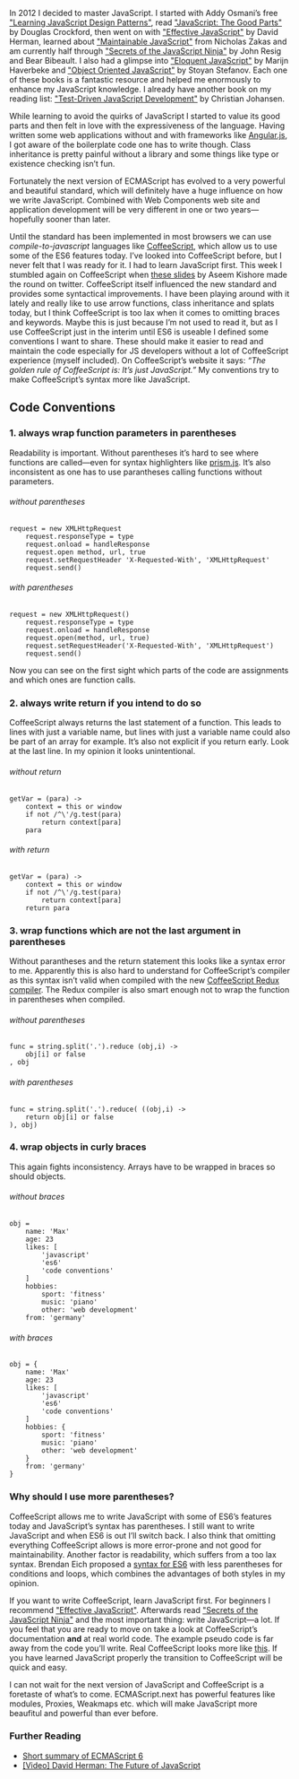In 2012 I decided to master JavaScript. I started with Addy Osmani’s free ["Learning JavaScript Design Patterns"](http://addyosmani.com/resources/essentialjsdesignpatterns/book/), read ["JavaScript: The Good Parts"](http://shop.oreilly.com/product/9780596517748.do) by Douglas Crockford, then went on with ["Effective JavaScript"](http://effectivejs.com) by David Herman, learned about ["Maintainable JavaScript"](http://shop.oreilly.com/product/0636920025245.do) from Nicholas Zakas and am currently half through ["Secrets of the JavaScript Ninja"](http://jsninja.com/) by John Resig and Bear Bibeault. I also had a glimpse into ["Eloquent JavaScript"](http://eloquentjavascript.net/) by Marijn Haverbeke and ["Object Oriented JavaScript"](http://www.packtpub.com/object-oriented-javascript/book) by Stoyan Stefanov. Each one of these books is a fantastic resource and helped me enormously to enhance my JavaScript knowledge. I already have another book on my reading list: ["Test-Driven JavaScript Development"](http://tddjs.com/) by Christian Johansen.

While learning to avoid the quirks of JavaScript I started to value its good parts and then felt in love with the expressiveness of the language. Having written some web applications without and with frameworks like [Angular.js](http://angularjs.org), I got aware of the boilerplate code one has to write though. Class inheritance is pretty painful without a library and some things like type or existence checking isn’t fun.

Fortunately the next version of ECMAScript has evolved to a very powerful and beautiful standard, which will definitely have a huge influence on how we write JavaScript. Combined with Web Components web site and application development will be very different in one or two years—hopefully sooner than later.

Until the standard has been implemented in most browsers we can use _compile-to-javascript_ languages like [CoffeeScript](http://coffeescript.org/), which allow us to use some of the ES6 features today. I’ve looked into CoffeeScript before, but I never felt that I was ready for it. I had to learn JavaScript first. This week I stumbled again on CoffeeScript when [these slides](http://aseemk.com/talks/intro-to-coffeescript) by Aseem Kishore made the round on twitter. CoffeeScript itself influenced the new standard and provides some syntactical improvements. I have been playing around with it lately and really like to use arrow functions, class inheritance and splats today, but I think CoffeeScript is too lax when it comes to omitting braces and keywords. Maybe this is just because I’m not used to read it, but as I use CoffeeScript just in the interim until ES6 is useable I defined some conventions I want to share. These should make it easier to read and maintain the code especially for JS developers without a lot of CoffeeScript experience (myself included). On CoffeeScript’s website it says: _“The golden rule of CoffeeScript is: It’s just JavaScript.”_ My conventions try to make CoffeeScript’s syntax more like JavaScript.

## Code Conventions

### 1. always wrap function parameters in parentheses

Readability is important. Without parentheses it’s hard to see where functions are called—even for syntax highlighters like [prism.js](http://prismjs.com/). It’s also inconsistent as one has to use parantheses calling functions without parameters.

###### without parentheses

<pre class="language-coffeescript"><code>request = new XMLHttpRequest
    request.responseType = type
    request.onload = handleResponse
    request.open method, url, true
    request.setRequestHeader 'X-Requested-With', 'XMLHttpRequest'
    request.send()</code></pre>

###### with parentheses

<pre class="language-coffeescript"><code>request = new XMLHttpRequest()
    request.responseType = type
    request.onload = handleResponse
    request.open(method, url, true)
    request.setRequestHeader('X-Requested-With', 'XMLHttpRequest')
    request.send()</code></pre>

Now you can see on the first sight which parts of the code are assignments and which ones are function calls.

### 2. always write return if you intend to do so

CoffeeScript always returns the last statement of a function. This leads to lines with just a variable name, but lines with just a variable name could also be part of an array for example. It’s also not explicit if you return early. Look at the last line. In my opinion it looks unintentional.

###### without return

<pre class="language-coffeescript"><code>getVar = (para) ->
    context = this or window
    if not /^\'/g.test(para)
        return context[para]
    para</code></pre>

###### with return

<pre class="language-coffeescript"><code>getVar = (para) ->
    context = this or window
    if not /^\'/g.test(para)
        return context[para]
    return para</code></pre>

### 3. wrap functions which are not the last argument in parentheses

Without parantheses and the return statement this looks like a syntax error to me. Apparently this is also hard to understand for CoffeeScript’s compiler as this syntax isn’t valid when compiled with the new [CoffeeScript Redux compiler](http://michaelficarra.github.io/CoffeeScriptRedux/). The Redux compiler is also smart enough not to wrap the function in parentheses when compiled.

###### without parentheses

<pre class="language-coffeescript"><code>func = string.split('.').reduce (obj,i) ->
    obj[i] or false
, obj</code></pre>


###### with parentheses

<pre class="language-coffeescript"><code>func = string.split('.').reduce( ((obj,i) ->
    return obj[i] or false
), obj)</code></pre>


### 4. wrap objects in curly braces

This again fights inconsistency. Arrays have to be wrapped in braces so should objects.

###### without braces

<pre class="language-coffeescript"><code>obj =
    name: 'Max'
    age: 23
    likes: [
        'javascript'
        'es6'
        'code conventions'
    ]
    hobbies:
        sport: 'fitness'
        music: 'piano'
        other: 'web development'
    from: 'germany'</code></pre>


###### with braces

<pre class="language-coffeescript"><code>obj = {
    name: 'Max'
    age: 23
    likes: [
        'javascript'
        'es6'
        'code conventions'
    ]
    hobbies: {
        sport: 'fitness'
        music: 'piano'
        other: 'web development'
    }
    from: 'germany'
}</code></pre>

### Why should I use more parentheses?

CoffeeScript allows me to write JavaScript with some of ES6’s features today and JavaScript’s syntax has parentheses. I still want to write JavaScript and when ES6 is out I’ll switch back. I also think that omitting everything CoffeeScript allows is more error-prone and not good for maintainability. Another factor is readability, which suffers from a too lax syntax. Brendan Eich proposed a [syntax for ES6](http://brendaneich.com/2010/11/paren-free/) with less parentheses for conditions and loops, which combines the advantages of both styles in my opinion.

If you want to write CoffeeScript, learn JavaScript first. For beginners I recommend ["Effective JavaScript"](http://addyosmani.com/resources/essentialjsdesignpatterns/book/). Afterwards read ["Secrets of the JavaScript Ninja"](http://jsninja.com/) and the most important thing: write JavaScript—a lot. If you feel that you are ready to move on take a look at CoffeeScript’s documentation __and__ at real world code. The example pseudo code is far away from the code you’ll write. Real CoffeeScript looks more like [this](https://github.com/heelhook/chardin.js/blob/master/chardinjs.coffee). If you have learned JavaScript properly the transition to CoffeeScript will be quick and easy.

I can not wait for the next version of JavaScript and CoffeeScript is a foretaste of what’s to come. ECMAScript.next has powerful features like modules, Proxies, Weakmaps etc. which will make JavaScript more beaufitul and powerful than ever before.

### Further Reading

- [Short summary of ECMAScript 6](http://espadrine.github.io/New-In-A-Spec/es6/)
- [[Video] David Herman: The Future of JavaScript](http://www.youtube.com/watch?v=u4IdoBU1uKE)
